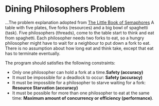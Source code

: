 # Dining Philosophers Problem

...The problem explanation adopted from [The Little Book of Semaphores][book_semaphores] 
A table with five plates, five forks (resources) and a big bowl of spaghetti (task). Five philosophers (threads), come to the table start to think and eat from spaghetti. Each philosopher needs two forks to eat, so a hungry philosopher might have to wait for a neighbour to put down a fork to eat. There is no assumption about how long eat and think take, except that eat has to terminate eventually.

The program should satisfies the following constraints:
* Only one philosopher can hold a fork at a time.**Safety (accuracy)**
* It must be impossible for a deadlock to occur: **Safety (accuracy)**
* It must be impossible for a philosopher to starve waiting for a fork: **Resource Starvation (accuracy)**
* It must be possible for more than one philosopher to eat at the same time: **Maximum amount of concurrency or efficiency (performance)**.




[book_semaphores]: greenteapress.com/semaphores/LittleBookOfSemaphores.pdf


